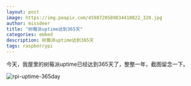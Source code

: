 ```yaml
---
layout: post
image: https://img.peapix.com/4598720589834410822_320.jpg
author: missdeer
title: "树莓派uptime达到365天"
categories: embed
description: 树莓派uptime达到365天
tags: raspberrypi
---
```

今天，我屋里的树莓派uptime已经达到365天了，整整一年，截图留念一下。

![rpi-uptime-365day](https://cdn.jsdelivr.net/gh/missdeer/blog@master/media/2018-01-17/rpi-uptime-365day.png)

